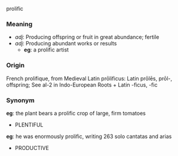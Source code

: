 prolific
### Meaning
+ _adj_: Producing offspring or fruit in great abundance; fertile
+ _adj_: Producing abundant works or results
    + __eg__: a prolific artist

### Origin

French prolifique, from Medieval Latin prōlificus: Latin prōlēs, prōl-, offspring; See al-2 in Indo-European Roots + Latin -ficus, -fic

### Synonym

__eg__: the plant bears a prolific crop of large, firm tomatoes

+ PLENTIFUL

__eg__: he was enormously prolific, writing 263 solo cantatas and arias

+ PRODUCTIVE


